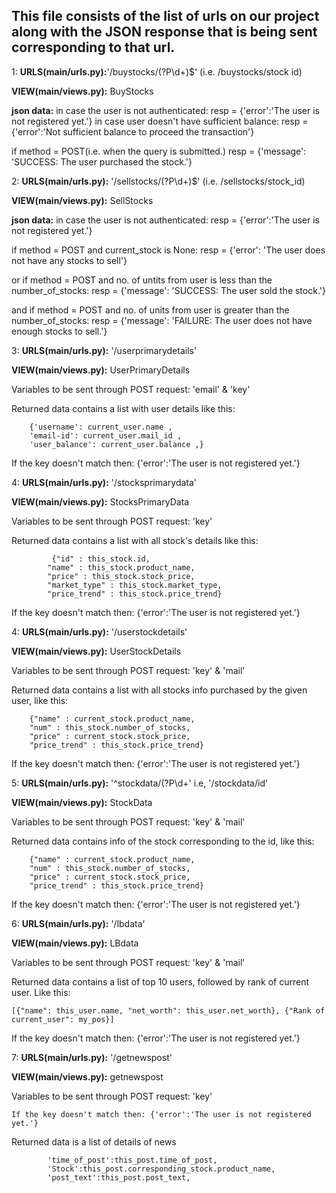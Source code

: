 ## This file consists of the list of urls on our project along with the JSON response that is being sent corresponding to that url.

                    
1:       **URLS(main/urls.py):**'/buystocks/(?P<id>\d+)$' (i.e. /buystocks/stock id)

**VIEW(main/views.py):** BuyStocks
					
**json data:** in case the user is not authenticated:	resp = {'error':'The user is not registered yet.'}
				in case user doesn't have sufficient balance: resp = {'error':'Not sufficient balance to proceed the transaction'}

if method = POST(i.e. when the query is submitted.)
	resp = {'message': 'SUCCESS: The user purchased the stock.'}


2:        **URLS(main/urls.py):** '/sellstocks/(?P<id>\d+)$' (i.e. /sellstocks/stock_id)

**VIEW(main/views.py):** SellStocks     
					
**json data:** in case the user is not authenticated:	resp = {'error':'The user is not registered yet.'}

if method = POST and current_stock is None:
												resp = {'error': 'The user does not have any stocks to sell'}   

or if method = POST and no. of untits from user is less than the number_of_stocks:
												resp = {'message': 'SUCCESS: The user sold the stock.'}

and if method = POST and no. of units from user is greater than the number_of_stocks:
												resp = {'message': 'FAILURE: The user does not have enough stocks to sell.'} 


3:    **URLS(main/urls.py):** '/userprimarydetails'

**VIEW(main/views.py):** UserPrimaryDetails

Variables to be sent through POST request: 'email' & 'key'

Returned data contains a list with user details like this:

        {'username': current_user.name ,
        'email-id': current_user.mail_id ,
        'user_balance': current_user.balance ,}
	
If the key doesn't match then: {'error':'The user is not registered yet.'}


4:   **URLS(main/urls.py):** '/stocksprimarydata'

**VIEW(main/views.py):** StocksPrimaryData

Variables to be sent through POST request: 'key'

Returned data contains a list with all stock's details like this:

             {"id" : this_stock.id,
            "name" : this_stock.product_name,
            "price" : this_stock.stock_price,
			"market_type" : this_stock.market_type,
            "price_trend" : this_stock.price_trend}
	
If the key doesn't match then: {'error':'The user is not registered yet.'}

4:   **URLS(main/urls.py):** '/userstockdetails'

**VIEW(main/views.py):** UserStockDetails

Variables to be sent through POST request: 'key' & 'mail'

Returned data contains a list with all stocks info purchased by the given user, like this:

        {"name" : current_stock.product_name,
        "num" : this_stock.number_of_stocks,
        "price" : current_stock.stock_price,
        "price_trend" : this_stock.price_trend}
	
If the key doesn't match then: {'error':'The user is not registered yet.'}

5: **URLS(main/urls.py):** '^stockdata/(?P<id>\d+' i.e, '/stockdata/id'

**VIEW(main/views.py):** StockData

Variables to be sent through POST request: 'key' & 'mail'

Returned data contains info of the stock corresponding to the id, like this:

        {"name" : current_stock.product_name,
        "num" : this_stock.number_of_stocks,
        "price" : current_stock.stock_price,
        "price_trend" : this_stock.price_trend}

If the key doesn't match then: {'error':'The user is not registered yet.'}

6: **URLS(main/urls.py):** '/lbdata' 

**VIEW(main/views.py):** LBdata

Variables to be sent through POST request: 'key' & 'mail'

Returned data contains a list of top 10 users, followed by rank  of current user. Like this:

	[{"name": this_user.name, "net_worth": this_user.net_worth}, {"Rank of current_user": my_pos}]

If the key doesn't match then: {'error':'The user is not registered yet.'}

	
7: **URLS(main/urls.py):** '/getnewspost'

**VIEW(main/views.py):** getnewspost

Variables to be sent through POST request: 'key'  

	If the key doesn't match then: {'error':'The user is not registered yet.'}

Returned data is a list of details of news

            'time_of_post':this_post.time_of_post,
            'Stock':this_post.corresponding_stock.product_name,
            'post_text':this_post.post_text,